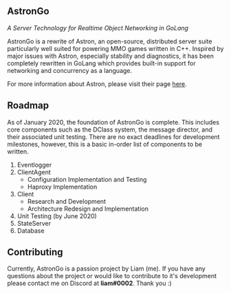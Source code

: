 AstronGo
--------------
_A Server Technology for Realtime Object Networking in GoLang_

AstronGo is a rewrite of Astron, an open-source, distributed server suite particularly well suited
for powering MMO games written in C++. Inspired by major issues with Astron, especially stability and diagnostics, it has been completely 
rewritten in GoLang which provides built-in support for networking and concurrency as a language.

For more information about Astron, please visit their page [here](https://github.com/Astron/Astron).

## Roadmap

As of January 2020, the foundation of AstronGo is complete. This includes core components such as
the DClass system, the message director, and their associated unit testing. There are no exact deadlines
for development milestones, however, this is a basic in-order list of components to be written.
1) Eventlogger
2) ClientAgent
    - Configuration Implementation and Testing
    - Haproxy Implementation
3) Client
    - Research and Development
    - Architecture Redesign and Implementation
4) Unit Testing (by June 2020)
5) StateServer
6) Database


## Contributing

Currently, AstronGo is a passion project by Liam (me). If you have any questions about the project
or would like to contribute to it's development please contact me on Discord at **liam#0002**. Thank you :)
